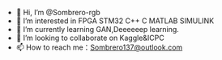 - 👋 Hi, I’m @Sombrero-rgb
- 👀 I’m interested in FPGA STM32 C++ C MATLAB SIMULINK
- 🌱 I’m currently learning GAN,Deeeeeep learning.
- 💞️ I’m looking to collaborate on Kaggle&ICPC
- 📫 How to reach me：Sombrero137@outlook.com

<!---
Sombrero-rgb/Sombrero-rgb is a ✨ special ✨ repository because its `README.md` (this file) appears on your GitHub profile.
You can click the Preview link to take a look at your changes.
--->
